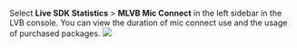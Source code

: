 Select **Live SDK Statistics** > **MLVB Mic Connect** in the left sidebar in the LVB console. You can view the duration of mic connect use and the usage of purchased packages.
![](https://main.qcloudimg.com/raw/5924f885b73eb2f82e3bea313cd65095.png)
